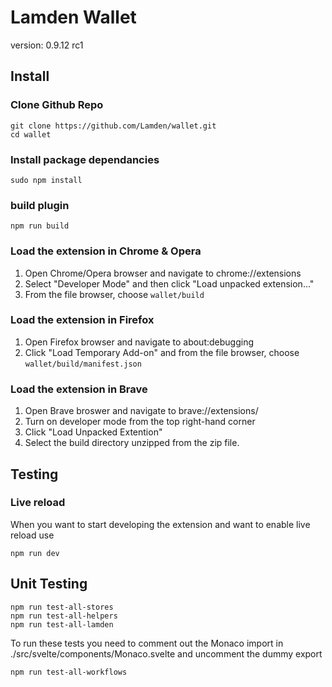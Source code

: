 # Lamden Wallet
version: 0.9.12 rc1

## Install

### Clone Github Repo
```
git clone https://github.com/Lamden/wallet.git
cd wallet
```
### Install package dependancies
```
sudo npm install
```
### build plugin
```
npm run build
```
### Load the extension in Chrome & Opera
1. Open Chrome/Opera browser and navigate to chrome://extensions
2. Select "Developer Mode" and then click "Load unpacked extension..."
3. From the file browser, choose `wallet/build`

### Load the extension in Firefox
1. Open Firefox browser and navigate to about:debugging
2. Click "Load Temporary Add-on" and from the file browser, choose `wallet/build/manifest.json`

### Load the extension in Brave
1. Open Brave broswer and navigate to brave://extensions/
2. Turn on developer mode from the top right-hand corner
3. Click "Load Unpacked Extention"
4. Select the build directory unzipped from the zip file.

## Testing
### Live reload
When you want to start developing the extension and want to enable live reload use
```
npm run dev
```

## Unit Testing
```
npm run test-all-stores
npm run test-all-helpers
npm run test-all-lamden
```
To run these tests you need to comment out the Monaco import in ./src/svelte/components/Monaco.svelte and uncomment the dummy export
```
npm run test-all-workflows
```
